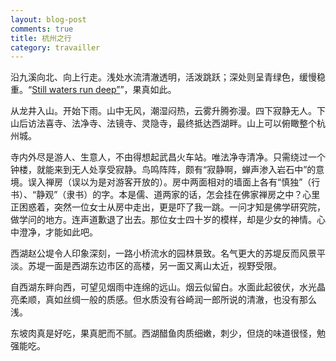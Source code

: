 ```yaml
---
layout: blog-post
comments: true
title: 杭州之行
category: travailler
---
```


沿九溪向北、向上行走。浅处水流清澈透明，活泼跳跃；深处则呈青绿色，缓慢稳重。“[Still waters run deep”](https://en.wikipedia.org/wiki/Still_waters_run_deep)”，果真如此。

从龙井入山。开始下雨。山中无风，潮湿闷热，云雾升腾弥漫。四下寂静无人。下山后访法喜寺、法净寺、法镜寺、灵隐寺，最终抵达西湖畔。山上可以俯瞰整个杭州城。

寺内外尽是游人、生意人，不由得想起武昌火车站。唯法净寺清净。只需绕过一个钟楼，就能来到无人处享受寂静。鸟鸣阵阵，颇有“寂静啊，蝉声渗入岩石中”的意境。误入禅房（误以为是对游客开放的）。房中两面相对的墙面上各有“慎独”（行书）、“静观”（隶书）的字。本是儒、道两家的话，怎会挂在佛家禅房之中？心里正困惑着，突然一位女士从房中走出，更是吓了我一跳。一问才知是佛学研究院，做学问的地方。连声道歉退了出去。那位女士四十岁的模样，却是少女的神情。心中澄净，才能如此吧。

西湖赵公堤令人印象深刻，一路小桥流水的园林景致。名气更大的苏堤反而风景平淡。苏堤一面是西湖东边市区的高楼，另一面又离山太近，视野受限。

自西湖东畔向西，可望见烟雨中连绵的远山。烟云似留白。水面此起彼伏，水光晶亮柔顺，真如丝绸一般的质感。但水质没有谷崎润一郎所说的清澈，也没有那么浅。

东坡肉真是好吃，果真肥而不腻。西湖醋鱼肉质细嫩，刺少，但烧的味道很怪，勉强能吃。
